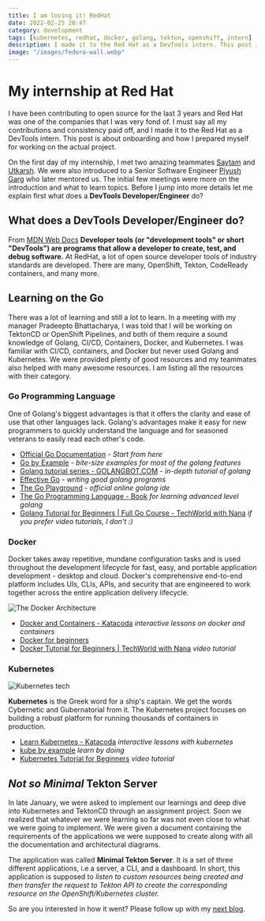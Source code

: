 ```yaml
---
title: I am loving it! RedHat
date: 2022-02-25 20:47
category: development
tags: [kubernetes, redhat, docker, golang, tekton, openshift, intern]
description: I made it to the Red Hat as a DevTools intern. This post is about onboarding and how I prepared myself for working on the actual project.
image: "/images/fedora-wall.webp"
---
```

# My internship at Red Hat

I have been contributing to open source for the last 3 years and Red Hat
was one of the companies that I was very fond of. I must say all my
contributions and consistency paid off, and I made it to the Red Hat as
a DevTools intern. This post is about onboarding and how I prepared
myself for working on the actual project.

On the first day of my internship, I met two amazing teammates
[Saytam](https://github.com/) and [Utkarsh](https://github.com/). We
were also introduced to a Senior Software Engineer [Piyush
Garg](https://github.com) who later mentored us. The initial few
meetings were more on the introduction and what to learn topics. Before
I jump into more details let me explain first what does a **DevTools
Developer/Engineer** do?

## What does a DevTools Developer/Engineer do?

From [MDN Web
Docs](https://developer.mozilla.org/en-US/docs/Glossary/Developer_Tools)
**Developer tools (or "development tools" or short "DevTools") are
programs that allow a developer to create, test, and debug software.**
At RedHat, a lot of open source developer tools of industry standards
are developed. There are many, OpenShift, Tekton, CodeReady containers,
and many more.

## Learning on the Go

There was a lot of learning and still a lot to learn. In a meeting with
my manager Pradeepto Bhattacharya, I was told that I will be working on
TektonCD or OpenShift Pipelines, and both of them require a sound
knowledge of Golang, CI/CD, Containers, Docker, and Kubernetes. I was
familiar with CI/CD, containers, and Docker but never used Golang and
Kubernetes. We were provided plenty of good resources and my teammates
also helped with many awesome resources. I am listing all the resources
with their category.

### Go Programming Language

One of Golang's biggest advantages is that it offers the clarity and
ease of use that other languages lack. Golang's advantages make it easy
for new programmers to quickly understand the language and for seasoned
veterans to easily read each other's code.

- [Official Go Documentation](https://go.dev/doc/) - *Start from here*
- [Go by Example](https://gobyexample.com/) - *bite-size examples for
  most of the golang features*
- [Golang tutorial series -
  GOLANGBOT.COM](https://golangbot.com/learn-golang-series/) - *in-depth
  tutorial of golang*
- [Effective Go](https://go.dev/doc/effective_go) - *writing good golang
  programs*
- [The Go Playground](https://go.dev/play/) - *official online golang
  ide*
- [The Go Programming Language - Book](https://www.gopl.io/) *for
  learning advanced level golang*
- [Golang Tutorial for Beginners | Full Go Course - TechWorld with
  Nana](https://youtu.be/yyUHQIec83I) *if you prefer video tutorials, I
  don't :)*

### Docker

Docker takes away repetitive, mundane configuration tasks and is used
throughout the development lifecycle for fast, easy, and portable
application development - desktop and cloud. Docker's comprehensive
end-to-end platform includes UIs, CLIs, APIs, and security that are
engineered to work together across the entire application delivery
lifecycle.

![The Docker Architecture](/images/docker-architecture.webp)

- [Docker and Containers -
  Katacoda](https://www.katacoda.com/courses/docker) *interactive
  lessons on docker and containers*
- [Docker for beginners](https://docker-curriculum.com/)
- [Docker Tutorial for Beginners | TechWorld with
  Nana](https://youtu.be/3c-iBn73dDE) *video tutorial*

### Kubernetes

![Kubernetes tech](/images/kubernetes-meme.webp)

**Kubernetes** is the Greek word for a ship's captain. We get the words
Cybernetic and Gubernatorial from it. The Kubernetes project focuses on
building a robust platform for running thousands of containers in
production.

- [Learn Kubernetes -
  Katacoda](https://www.katacoda.com/courses/kubernetes) *interactive
  lessons with kubernetes*
- [kube by example](https://kubebyexample.com/) *learn by doing*
- [Kubernetes Tutorial for Beginners](https://youtu.be/X48VuDVv0do)
  *video tutorial*

## *Not so Minimal* Tekton Server

In late January, we were asked to implement our learnings and deep dive
into Kubernetes and TektonCD through an assignment project. Soon we
realized that whatever we were learning so far was not even close to
what we were going to implement. We were given a document containing the
requirements of the applications we were supposed to create along with
all the documentation and architectural diagrams.

The application was called **Minimal Tekton Server**. It is a set of
three different applications, i.e a server, a CLI, and a dashboard. In
short, this application is supposed to *listen to custom resources being
created and then transfer the request to Tekton API to create the
corresponding resource on the OpenShift/Kubernetes cluster.*

So are you interested in how it went? Please follow up with my [next
blog](https://avinal.space/posts/development/lovely-dangerous-things-redhat.html).

